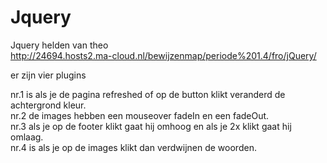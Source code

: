 # Jquery
Jquery helden van theo<br>
http://24694.hosts2.ma-cloud.nl/bewijzenmap/periode%201.4/fro/jQuery/

er zijn vier plugins

nr.1 is als je de pagina refreshed of op de button klikt veranderd de achtergrond kleur.<br>
nr.2 de images hebben een mouseover fadeIn en een fadeOut.<br>
nr.3 als je op de footer klikt gaat hij omhoog en als je 2x klikt gaat hij omlaag.<br>
nr.4 is als je op de images klikt dan verdwijnen de woorden.<br>
